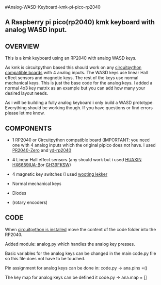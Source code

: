 #Analog-WASD-Keyboard-kmk-pi-pico-rp2040

A Raspberry pi pico(rp2040) kmk keyboard with analog WASD input. 
---

OVERVIEW
---
This is a kmk keyboard using an RP2040 with analog WASD keys.

As kmk is circuitpython based this should work on any [circuitpython compatible boards](https://circuitpython.org/downloads) with 4 analog inputs.
The WASD keys use linear Hall effect sensors and magnetic keys. 
The rest of the keys use normal mechanical keys.
This is just the base code for the analog keys. I added a normal 4x3 key matrix as an example but you can add how many your desired layout needs.

As i will be building a fully analog keyboard i only build a WASD prototype. 
Everything should be working though. If you have questions or find errors please let me know.


COMPONENTS
---
+ 1 RP2040 or Circuitpython compatible board (IMPORTANT: you need one with 4 analog inputs which the original pipico does not have. I used [PR2040-Zero](https://circuitpython.org/board/waveshare_rp2040_zero/) and [yd-rp2040](https://circuitpython.org/board/vcc_gnd_yd_rp2040/)


+ 4 Linear Hall effect sensors (any should work but i used [HUAXIN HX6659IUA-B](https://www.lcsc.com/product-detail/_HUAXIN-_C495741.html)or [GH39FKSW](https://www.lcsc.com/product-detail/_GoChip-Elec-Tech-Shanghai-_C266230.html))


+ 4 magnetic key switches (I used [wooting lekker](https://wooting.io/product/lekker-switch-linear60])


+ Normal mechanical keys


+ Diodes


+ (rotary encoders)

CODE
---
When [circuitpython is installed](https://learn.adafruit.com/welcome-to-circuitpython/installing-circuitpython) move the content of the code folder into the RP2040.

Added module: analog.py which handles the analog key presses.

Basic variables for the analog keys can be changed in the main code.py file so this file does not have to be touched.

Pin assignment for analog keys can be done in: code.py -> ana.pins =()

The key map for analog keys can be defined it code.py -> ana.map = []
